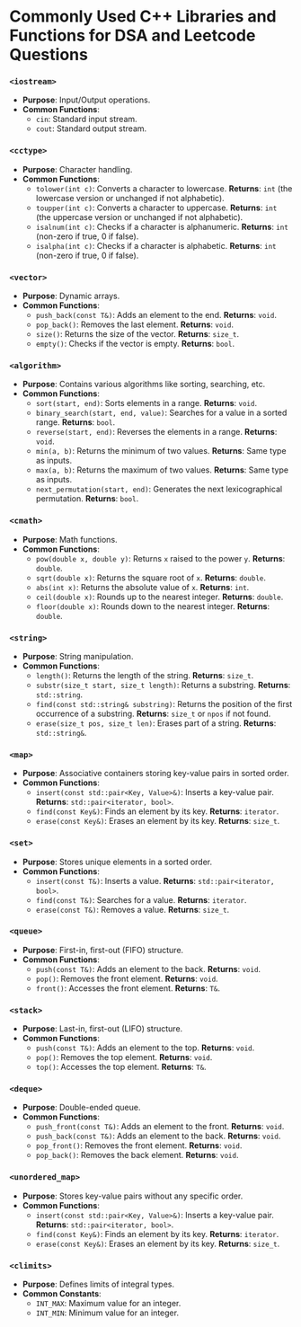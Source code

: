 # Commonly Used C++ Libraries and Functions for DSA and Leetcode Questions

### `<iostream>`
- **Purpose**: Input/Output operations.
- **Common Functions**:
  - `cin`: Standard input stream.
  - `cout`: Standard output stream.

### `<cctype>`
- **Purpose**: Character handling.
- **Common Functions**:
  - `tolower(int c)`: Converts a character to lowercase. **Returns**: `int` (the lowercase version or unchanged if not alphabetic).
  - `toupper(int c)`: Converts a character to uppercase. **Returns**: `int` (the uppercase version or unchanged if not alphabetic).
  - `isalnum(int c)`: Checks if a character is alphanumeric. **Returns**: `int` (non-zero if true, 0 if false).
  - `isalpha(int c)`: Checks if a character is alphabetic. **Returns**: `int` (non-zero if true, 0 if false).

### `<vector>`
- **Purpose**: Dynamic arrays.
- **Common Functions**:
  - `push_back(const T&)`: Adds an element to the end. **Returns**: `void`.
  - `pop_back()`: Removes the last element. **Returns**: `void`.
  - `size()`: Returns the size of the vector. **Returns**: `size_t`.
  - `empty()`: Checks if the vector is empty. **Returns**: `bool`.

### `<algorithm>`
- **Purpose**: Contains various algorithms like sorting, searching, etc.
- **Common Functions**:
  - `sort(start, end)`: Sorts elements in a range. **Returns**: `void`.
  - `binary_search(start, end, value)`: Searches for a value in a sorted range. **Returns**: `bool`.
  - `reverse(start, end)`: Reverses the elements in a range. **Returns**: `void`.
  - `min(a, b)`: Returns the minimum of two values. **Returns**: Same type as inputs.
  - `max(a, b)`: Returns the maximum of two values. **Returns**: Same type as inputs.
  - `next_permutation(start, end)`: Generates the next lexicographical permutation. **Returns**: `bool`.

### `<cmath>`
- **Purpose**: Math functions.
- **Common Functions**:
  - `pow(double x, double y)`: Returns `x` raised to the power `y`. **Returns**: `double`.
  - `sqrt(double x)`: Returns the square root of `x`. **Returns**: `double`.
  - `abs(int x)`: Returns the absolute value of `x`. **Returns**: `int`.
  - `ceil(double x)`: Rounds up to the nearest integer. **Returns**: `double`.
  - `floor(double x)`: Rounds down to the nearest integer. **Returns**: `double`.

### `<string>`
- **Purpose**: String manipulation.
- **Common Functions**:
  - `length()`: Returns the length of the string. **Returns**: `size_t`.
  - `substr(size_t start, size_t length)`: Returns a substring. **Returns**: `std::string`.
  - `find(const std::string& substring)`: Returns the position of the first occurrence of a substring. **Returns**: `size_t` or `npos` if not found.
  - `erase(size_t pos, size_t len)`: Erases part of a string. **Returns**: `std::string&`.

### `<map>`
- **Purpose**: Associative containers storing key-value pairs in sorted order.
- **Common Functions**:
  - `insert(const std::pair<Key, Value>&)`: Inserts a key-value pair. **Returns**: `std::pair<iterator, bool>`.
  - `find(const Key&)`: Finds an element by its key. **Returns**: `iterator`.
  - `erase(const Key&)`: Erases an element by its key. **Returns**: `size_t`.

### `<set>`
- **Purpose**: Stores unique elements in a sorted order.
- **Common Functions**:
  - `insert(const T&)`: Inserts a value. **Returns**: `std::pair<iterator, bool>`.
  - `find(const T&)`: Searches for a value. **Returns**: `iterator`.
  - `erase(const T&)`: Removes a value. **Returns**: `size_t`.

### `<queue>`
- **Purpose**: First-in, first-out (FIFO) structure.
- **Common Functions**:
  - `push(const T&)`: Adds an element to the back. **Returns**: `void`.
  - `pop()`: Removes the front element. **Returns**: `void`.
  - `front()`: Accesses the front element. **Returns**: `T&`.

### `<stack>`
- **Purpose**: Last-in, first-out (LIFO) structure.
- **Common Functions**:
  - `push(const T&)`: Adds an element to the top. **Returns**: `void`.
  - `pop()`: Removes the top element. **Returns**: `void`.
  - `top()`: Accesses the top element. **Returns**: `T&`.

### `<deque>`
- **Purpose**: Double-ended queue.
- **Common Functions**:
  - `push_front(const T&)`: Adds an element to the front. **Returns**: `void`.
  - `push_back(const T&)`: Adds an element to the back. **Returns**: `void`.
  - `pop_front()`: Removes the front element. **Returns**: `void`.
  - `pop_back()`: Removes the back element. **Returns**: `void`.

### `<unordered_map>`
- **Purpose**: Stores key-value pairs without any specific order.
- **Common Functions**:
  - `insert(const std::pair<Key, Value>&)`: Inserts a key-value pair. **Returns**: `std::pair<iterator, bool>`.
  - `find(const Key&)`: Finds an element by its key. **Returns**: `iterator`.
  - `erase(const Key&)`: Erases an element by its key. **Returns**: `size_t`.

### `<climits>`
- **Purpose**: Defines limits of integral types.
- **Common Constants**:
  - `INT_MAX`: Maximum value for an integer.
  - `INT_MIN`: Minimum value for an integer.
